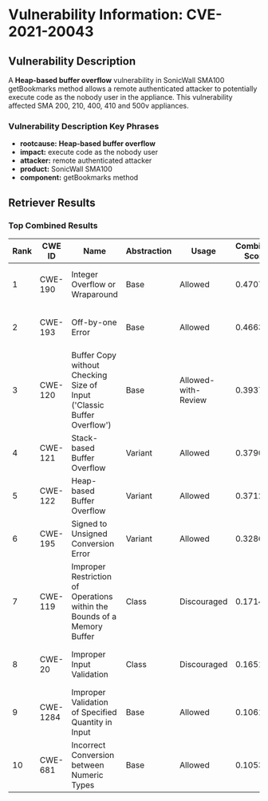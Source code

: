 # Vulnerability Information: CVE-2021-20043

## Vulnerability Description
A **Heap-based buffer overflow** vulnerability in SonicWall SMA100 getBookmarks method allows a remote authenticated attacker to potentially execute code as the nobody user in the appliance. This vulnerability affected SMA 200, 210, 400, 410 and 500v appliances.

### Vulnerability Description Key Phrases
- **rootcause:** **Heap-based buffer overflow**
- **impact:** execute code as the nobody user
- **attacker:** remote authenticated attacker
- **product:** SonicWall SMA100
- **component:** getBookmarks method

## Retriever Results

### Top Combined Results

| Rank | CWE ID | Name | Abstraction | Usage | Combined Score | Retrievers | Individual Scores |
|------|--------|------|-------------|-------|---------------|------------|-------------------|
| 1 | CWE-190 | Integer Overflow or Wraparound | Base | Allowed | 0.4707 | sparse, graph | sparse: 0.198, graph: 1.000 |
| 2 | CWE-193 | Off-by-one Error | Base | Allowed | 0.4663 | sparse, graph | sparse: 0.190, graph: 1.000 |
| 3 | CWE-120 | Buffer Copy without Checking Size of Input ('Classic Buffer Overflow') | Base | Allowed-with-Review | 0.3937 | sparse, graph | sparse: 0.180, graph: 0.865 |
| 4 | CWE-121 | Stack-based Buffer Overflow | Variant | Allowed | 0.3790 | dense, sparse | dense: 0.604, sparse: 0.189 |
| 5 | CWE-122 | Heap-based Buffer Overflow | Variant | Allowed | 0.3712 | dense, sparse | dense: 0.552, sparse: 0.220 |
| 6 | CWE-195 | Signed to Unsigned Conversion Error | Variant | Allowed | 0.3286 | sparse, graph | sparse: 0.167, graph: 0.729 |
| 7 | CWE-119 | Improper Restriction of Operations within the Bounds of a Memory Buffer | Class | Discouraged | 0.1714 | dense, sparse | dense: 0.548, sparse: 0.190 |
| 8 | CWE-20 | Improper Input Validation | Class | Discouraged | 0.1651 | dense, sparse | dense: 0.548, sparse: 0.166 |
| 9 | CWE-1284 | Improper Validation of Specified Quantity in Input | Base | Allowed | 0.1061 | sparse | sparse: 0.185 |
| 10 | CWE-681 | Incorrect Conversion between Numeric Types | Base | Allowed | 0.1053 | sparse | sparse: 0.184 |

